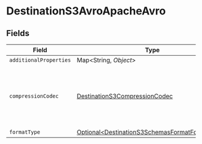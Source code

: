 # DestinationS3AvroApacheAvro


## Fields

| Field                                                                                                          | Type                                                                                                           | Required                                                                                                       | Description                                                                                                    |
| -------------------------------------------------------------------------------------------------------------- | -------------------------------------------------------------------------------------------------------------- | -------------------------------------------------------------------------------------------------------------- | -------------------------------------------------------------------------------------------------------------- |
| `additionalProperties`                                                                                         | Map\<String, *Object*>                                                                                         | :heavy_minus_sign:                                                                                             | N/A                                                                                                            |
| `compressionCodec`                                                                                             | [DestinationS3CompressionCodec](../../models/shared/DestinationS3CompressionCodec.md)                          | :heavy_check_mark:                                                                                             | The compression algorithm used to compress data. Default to no compression.                                    |
| `formatType`                                                                                                   | [Optional\<DestinationS3SchemasFormatFormatType>](../../models/shared/DestinationS3SchemasFormatFormatType.md) | :heavy_minus_sign:                                                                                             | N/A                                                                                                            |